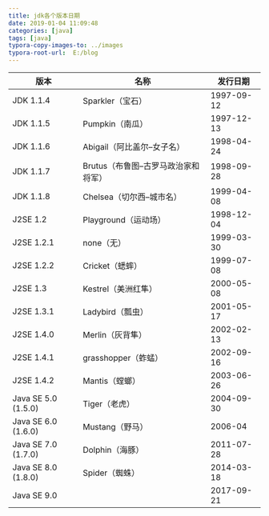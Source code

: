 ```yaml
---
title: jdk各个版本日期
date: 2019-01-04 11:09:48
categories: [java]
tags: [java]
typora-copy-images-to: ../images
typora-root-url:  E:/blog
---
```


| 版本                | 名称                                | 发行日期   |
| ------------------- | ----------------------------------- | ---------- |
| JDK 1.1.4           | Sparkler（宝石）                    | 1997-09-12 |
| JDK 1.1.5           | Pumpkin（南瓜）                     | 1997-12-13 |
| JDK 1.1.6           | Abigail（阿比盖尔–女子名）          | 1998-04-24 |
| JDK 1.1.7           | Brutus（布鲁图–古罗马政治家和将军） | 1998-09-28 |
| JDK 1.1.8           | Chelsea（切尔西–城市名）            | 1999-04-08 |
| J2SE 1.2            | Playground（运动场）                | 1998-12-04 |
| J2SE 1.2.1          | none（无）                          | 1999-03-30 |
| J2SE 1.2.2          | Cricket（蟋蟀）                     | 1999-07-08 |
| J2SE 1.3            | Kestrel（美洲红隼）                 | 2000-05-08 |
| J2SE 1.3.1          | Ladybird（瓢虫）                    | 2001-05-17 |
| J2SE 1.4.0          | Merlin（灰背隼）                    | 2002-02-13 |
| J2SE 1.4.1          | grasshopper（蚱蜢）                 | 2002-09-16 |
| J2SE 1.4.2          | Mantis（螳螂）                      | 2003-06-26 |
| Java SE 5.0 (1.5.0) | Tiger（老虎）                       | 2004-09-30 |
| Java SE 6.0 (1.6.0) | Mustang（野马）                     | 2006-04    |
| Java SE 7.0 (1.7.0) | Dolphin（海豚）                     | 2011-07-28 |
| Java SE 8.0 (1.8.0) | Spider（蜘蛛）                      | 2014-03-18 |
| Java SE 9.0         |                                     | 2017-09-21 |

<!--more-->